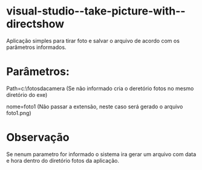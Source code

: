 # visual-studio--take-picture-with--directshow
Aplicação simples para tirar foto e salvar o arquivo de acordo com os parâmetros informados.

# Parâmetros:
Path=c:\\fotosdacamera (Se não informado cria o deretório fotos no mesmo diretório do exe)

nome=foto1  (Não passar a extensão, neste caso será gerado o arquivo foto1.png)

# Observação 
Se nenum parametro for informado o sistema ira gerar um arquivo com data e hora dentro do diretório fotos da aplicação.

